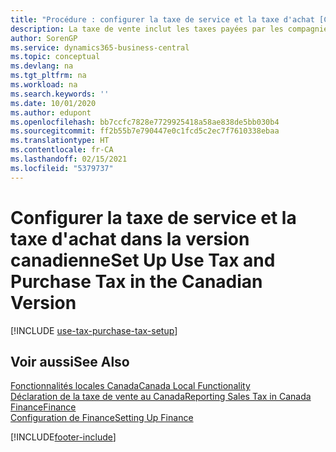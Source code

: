 ```yaml
---
title: "Procédure : configurer la taxe de service et la taxe d'achat [CA]"
description: La taxe de vente inclut les taxes payées par les compagnies pour utiliser des articles dans la version canadienne.
author: SorenGP
ms.service: dynamics365-business-central
ms.topic: conceptual
ms.devlang: na
ms.tgt_pltfrm: na
ms.workload: na
ms.search.keywords: ''
ms.date: 10/01/2020
ms.author: edupont
ms.openlocfilehash: bb7ccfc7828e7729925418a58ae838de5bb030b4
ms.sourcegitcommit: ff2b55b7e790447e0c1fcd5c2ec7f7610338ebaa
ms.translationtype: HT
ms.contentlocale: fr-CA
ms.lasthandoff: 02/15/2021
ms.locfileid: "5379737"
---
```

# <a name="set-up-use-tax-and-purchase-tax-in-the-canadian-version"></a><span data-ttu-id="cfed6-103">Configurer la taxe de service et la taxe d'achat dans la version canadienne</span><span class="sxs-lookup"><span data-stu-id="cfed6-103">Set Up Use Tax and Purchase Tax in the Canadian Version</span></span>

[!INCLUDE [use-tax-purchase-tax-setup](../includes/CAMXUS/use-tax-purchase-tax-setup.md)]

## <a name="see-also"></a><span data-ttu-id="cfed6-104">Voir aussi</span><span class="sxs-lookup"><span data-stu-id="cfed6-104">See Also</span></span>

[<span data-ttu-id="cfed6-105">Fonctionnalités locales Canada</span><span class="sxs-lookup"><span data-stu-id="cfed6-105">Canada Local Functionality</span></span>](canada-local-functionality.md)  
[<span data-ttu-id="cfed6-106">Déclaration de la taxe de vente au Canada</span><span class="sxs-lookup"><span data-stu-id="cfed6-106">Reporting Sales Tax in Canada</span></span>](ca-sales-tax.md)  
[<span data-ttu-id="cfed6-107">Finance</span><span class="sxs-lookup"><span data-stu-id="cfed6-107">Finance</span></span>](../../finance.md)  
[<span data-ttu-id="cfed6-108">Configuration de Finance</span><span class="sxs-lookup"><span data-stu-id="cfed6-108">Setting Up Finance</span></span>](../../finance.md)  


[!INCLUDE[footer-include](../../includes/footer-banner.md)]